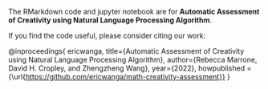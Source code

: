 The RMarkdown code and jupyter notebook are for **Automatic Assessment of Creativity using Natural Language Processing Algorithm**.

If you find the code useful, please consider citing our work:

@inproceedings{
ericwanga,
title={Automatic Assessment of Creativity using Natural Language Processing Algorithm},
author={Rebecca Marrone, David H. Cropley, and Zhengzheng Wang},
year={2022},
howpublished = {\url{https://github.com/ericwanga/math-creativity-assessment}}
}